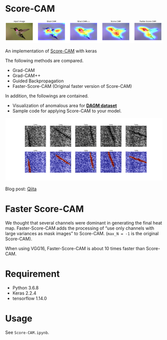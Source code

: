 # Score-CAM

![](./image/sample_output.png)

An implementation of [Score-CAM](https://arxiv.org/abs/1910.01279) with keras

The following methods are compared.

- Grad-CAM
- Grad-CAM++
- Guided Backpropagation
- Faster-Score-CAM (Original faster version of Score-CAM)

In addition, the followings are contained.

- Visualization of anomalous area for [**DAGM dataset**](https://resources.mpi-inf.mpg.de/conference/dagm/2007/prizes.html)
- Sample code for applying Score-CAM to your model.

![](./result/Class6_result_0.png)

Blog post: [Qiita](https://qiita.com/futakuchi0117/items/95c518254185ec5ea485)

# Faster Score-CAM

We thought that several channels were dominant in generating the final heat map. Faster-Score-CAM adds the processing of “use only channels with large variances as mask images” to Score-CAM. (`max_N = -1` is the original Score-CAM). 

When using VGG16, Faster-Score-CAM is about 10 times faster than Score-CAM.

# Requirement

- Python 3.6.8
- Keras 2.2.4
- tensorflow 1.14.0

# Usage

See `Score-CAM.ipynb`.